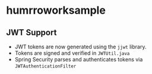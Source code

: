 # humrroworksample
## JWT Support
- JWT tokens are now generated using the `jjwt` library.
- Tokens are signed and verified in `JWTUtil.java`
- Spring Security parses and authenticates tokens via `JWTAuthenticationFilter`

